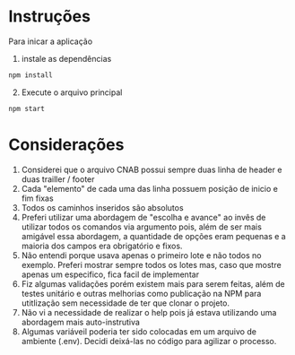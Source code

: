 # Instruções

Para inicar a aplicação
1. instale as dependências
  ```bash
  npm install
  ```
2. Execute o arquivo principal
  ```bash
  npm start
  ```

  # Considerações
  1. Considerei que o arquivo CNAB possui sempre duas linha de header e duas trailler / footer
  2. Cada "elemento" de cada uma das linha possuem posição de inicio e fim fixas
  3. Todos os caminhos inseridos são absolutos
  4. Preferi utilizar uma abordagem de "escolha e avance" ao invês de utilizar todos os comandos via argumento pois, além de ser mais amigável essa abordagem, a quantidade de opções eram pequenas e a maioria dos campos era obrigatório e fixos.
  5. Não entendi porque usava apenas o primeiro lote e não todos no exemplo. Preferi mostrar sempre todos os lotes mas, caso que mostre apenas um especifico, fica facil de implementar
  6. Fiz algumas validações porém existem mais para serem feitas, além de testes unitário e outras melhorias como publicação na NPM para utitlização sem necessidade de ter que clonar o projeto.
  7. Não vi a necessidade de realizar o help pois já estava utilizando uma abordagem mais auto-instrutiva
  8. Algumas variáveil poderia ter sido colocadas em um arquivo de ambiente (.env). Decidi deixá-las no código para agilizar o processo.